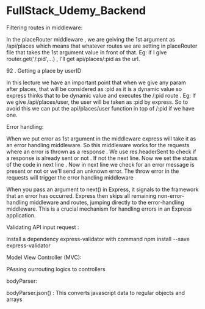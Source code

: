 # FullStack_Udemy_Backend

Filtering routes in middleware:

In the placeRouter middleware , we are geiving the 1st argument as /api/places which means that whatever routes we are setting in placeRouter file that takes the 1st argument value in front of that. Eg: if I give router.get('/:pid',...) , I'll get api/places/:pid as the url.

92 . Getting a place by userID

In this lecture we have an important point that when we give any param after places, that will be considered as :pid as it is a dynamic value so express thinks that to be dynamic value and executes the /:pid route . Eg: If we give /api/places/user, the user will be taken as :pid by express. So to avoid this we can put the api/places/user function in top of /:pid if we have one.

Error handling:

When we put error as 1st argument in the middleware express will take it as an error handling middleware. So this middleware works for the requests where an error is thrown as a response .
We use res.headerSent to check if a response is already sent or not . If not the next line. Now we set the status of the code in next line . Now in next line we check for an error message is present or not or we'll send an unknown error. 
The throw error in the requests will trigger the error handling middleware

When you pass an argument to next() in Express, it signals to the framework that an error has occurred. Express then skips all remaining non-error-handling middleware and routes, jumping directly to the error-handling middleware. This is a crucial mechanism for handling errors in an Express application.

Validating API input request :

Install a dependency express-validator with command npm install --save express-validator

Model View Controller (MVC):

PAssing ourrouting logics to controllers

bodyParser: 

bodyParser.json() : This converts javascript data to regular objects and arrays